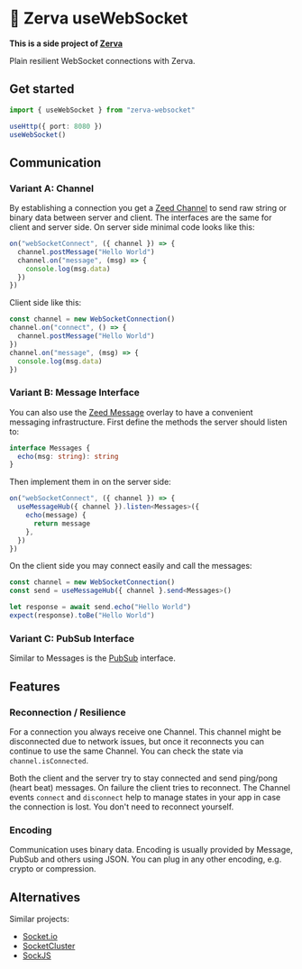 # 🌱 Zerva useWebSocket

**This is a side project of [Zerva](https://github.com/holtwick/zerva)**

Plain resilient WebSocket connections with Zerva.

## Get started

```ts
import { useWebSocket } from "zerva-websocket"

useHttp({ port: 8080 })
useWebSocket()
```

## Communication

### Variant A: Channel

By establishing a connection you get a [Zeed Channel](https://github.com/holtwick/zeed/tree/master/src/common/msg#channel) to send raw string or binary data between server and client. The interfaces are the same for client and server side. On server side minimal code looks like this:

```ts
on("webSocketConnect", ({ channel }) => {
  channel.postMessage("Hello World")
  channel.on("message", (msg) => {
    console.log(msg.data)
  })
})
```

Client side like this:

```ts
const channel = new WebSocketConnection()
channel.on("connect", () => {
  channel.postMessage("Hello World")
})
channel.on("message", (msg) => {
  console.log(msg.data)
})
```

### Variant B: Message Interface

You can also use the [Zeed Message](https://github.com/holtwick/zeed/tree/master/src/common/msg#messages) overlay to have a convenient messaging infrastructure. First define the methods the server should listen to:

```ts
interface Messages {
  echo(msg: string): string
}
```

Then implement them in on the server side:

```ts
on("webSocketConnect", ({ channel }) => {
  useMessageHub({ channel }).listen<Messages>({
    echo(message) {
      return message
    },
  })
})
```

On the client side you may connect easily and call the messages:

```ts
const channel = new WebSocketConnection()
const send = useMessageHub({ channel }.send<Messages>()

let response = await send.echo("Hello World")
expect(response).toBe("Hello World")
```

### Variant C: PubSub Interface

Similar to Messages is the [PubSub](https://github.com/holtwick/zeed/tree/master/src/common/msg#pubsub) interface.

## Features

### Reconnection / Resilience

For a connection you always receive one Channel. This channel might be disconnected due to network issues, but once it reconnects you can continue to use the same Channel. You can check the state via `channel.isConnected`.

Both the client and the server try to stay connected and send ping/pong (heart beat) messages. On failure the client tries to reconnect. The Channel events `connect` and `disconnect` help to manage states in your app in case the connection is lost. You don't need to reconnect yourself.

### Encoding

Communication uses binary data. Encoding is usually provided by Message, PubSub and others using JSON. You can plug in any other encoding, e.g. crypto or compression.

## Alternatives

Similar projects:

- [Socket.io](https://socket.io/)
- [SocketCluster](https://socketcluster.io/)
- [SockJS](https://github.com/sockjs/sockjs-client)
